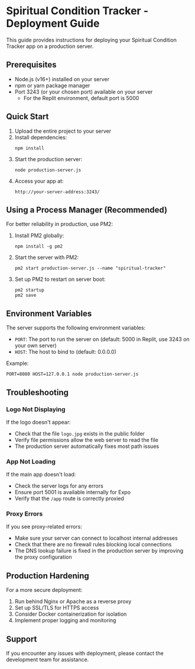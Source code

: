 # Spiritual Condition Tracker - Deployment Guide

This guide provides instructions for deploying your Spiritual Condition Tracker app on a production server.

## Prerequisites

- Node.js (v16+) installed on your server
- npm or yarn package manager
- Port 3243 (or your chosen port) available on your server
  - For the Replit environment, default port is 5000

## Quick Start

1. Upload the entire project to your server
2. Install dependencies:
   ```
   npm install
   ```
3. Start the production server:
   ```
   node production-server.js
   ```
4. Access your app at:
   ```
   http://your-server-address:3243/
   ```

## Using a Process Manager (Recommended)

For better reliability in production, use PM2:

1. Install PM2 globally:
   ```
   npm install -g pm2
   ```

2. Start the server with PM2:
   ```
   pm2 start production-server.js --name "spiritual-tracker"
   ```

3. Set up PM2 to restart on server boot:
   ```
   pm2 startup
   pm2 save
   ```

## Environment Variables

The server supports the following environment variables:

- `PORT`: The port to run the server on (default: 5000 in Replit, use 3243 on your own server)
- `HOST`: The host to bind to (default: 0.0.0.0)

Example:
```
PORT=8080 HOST=127.0.0.1 node production-server.js
```

## Troubleshooting

### Logo Not Displaying

If the logo doesn't appear:
- Check that the file `logo.jpg` exists in the public folder
- Verify file permissions allow the web server to read the file
- The production server automatically fixes most path issues

### App Not Loading

If the main app doesn't load:
- Check the server logs for any errors
- Ensure port 5001 is available internally for Expo
- Verify that the `/app` route is correctly proxied

### Proxy Errors

If you see proxy-related errors:
- Make sure your server can connect to localhost internal addresses
- Check that there are no firewall rules blocking local connections
- The DNS lookup failure is fixed in the production server by improving the proxy configuration

## Production Hardening

For a more secure deployment:

1. Run behind Nginx or Apache as a reverse proxy
2. Set up SSL/TLS for HTTPS access
3. Consider Docker containerization for isolation
4. Implement proper logging and monitoring

## Support

If you encounter any issues with deployment, please contact the development team for assistance.